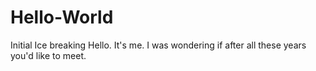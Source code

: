 # Hello-World
Initial Ice breaking
Hello.
It's me.
I was wondering if after all these years you'd like to meet.
